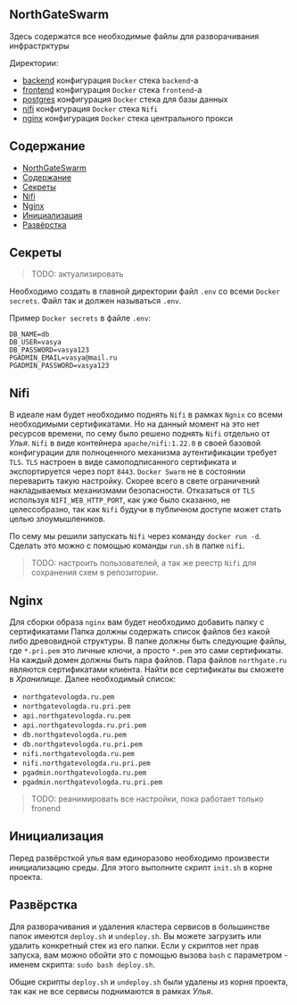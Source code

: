 ## NorthGateSwarm

Здесь содержатся все необходимые файлы для разворачивания инфрастрктуры

Директории:

- [backend](backend/) конфигурация `Docker` стека `backend`-а
- [frontend](frontend/) конфигурация `Docker` стека `frontend`-а
- [postgres](postgres/) конфигурация `Docker` стека для базы данных
- [nifi](nifi/) конфигурация `Docker` стека `Nifi`
- [nginx](nginx/) конфигурация `Docker` стека центрального прокси

## Содержание

- [NorthGateSwarm](#northgateswarm)
- [Содержание](#содержание)
- [Секреты](#секреты)
- [Nifi](#nifi)
- [Nginx](#nginx)
- [Инициализация](#инициализация)
- [Развёрстка](#развёрстка)

## Секреты

> TODO: актуализировать

Необходимо создать в главной директории файл `.env` со всеми `Docker secrets`.
Файл так и должен называться `.env`.

Пример `Docker secrets` в файле `.env`:

```text
DB_NAME=db
DB_USER=vasya
DB_PASSWORD=vasya123
PGADMIN_EMAIL=vasya@mail.ru
PGADMIN_PASSWORD=vasya123
```

## Nifi

В идеале нам будет необходимо поднять `Nifi` в рамках `Ngnix` со всеми
необходимыми сертификатами. Но на данный момент на это нет ресурсов времени,
по сему было решено поднять `Nifi` отдельно от *Улья*. `Nifi` в виде
контейнера `apache/nifi:1.22.0` в своей базовой конфигурации для полноценного
механизма аутентификации требует `TLS`. `TLS` настроен в виде самоподписанного
сертификата и экспортируется через порт `8443`. `Docker Swarm` не в состоянии
переварить такую настройку. Скорее всего в свете ограничений накладываемых
механизмами безопасности. Отказаться от `TLS` используя `NIFI_WEB_HTTP_PORT`,
как уже было сказанно, не целессобразно, так как `Nifi` будучи в публичном
доступе может стать целью злоумышлеников.

По сему мы решили запускать `Nifi` через команду `docker run -d`. Сделать это
можно с помощью команды `run.sh` в папке `nifi`.

> TODO: настроить пользователей, а так же реестр `Nifi`
> для сохранения схем в репозитории.

## Nginx

Для сборки образа `nginx` вам будет необходимо добавить папку с сертификатами
Папка должны содержать список файлов без какой либо древовидной структуры.
В папке должны быть следующие файлы, где `*.pri.pem` это личные ключи, а
просто `*.pem` это сами сертификаты. На каждый домен должны быть пара файлов.
Пара файлов `northgate.ru` являются сертификатами клиента. Найти все
сертификаты вы сможете в *Хранилище*. Далее необходимый список:

* `northgatevologda.ru.pem`
* `northgatevologda.ru.pri.pem`
* `api.northgatevologda.ru.pem`
* `api.northgatevologda.ru.pri.pem`
* `db.northgatevologda.ru.pem`
* `db.northgatevologda.ru.pri.pem`
* `nifi.northgatevologda.ru.pem`
* `nifi.northgatevologda.ru.pri.pem`
* `pgadmin.northgatevologda.ru.pem`
* `pgadmin.northgatevologda.ru.pri.pem`

> TODO: реанимировать все настройки, пока работает только fronend

## Инициализация

Перед развёрсткой улья вам единоразово необходимо произвести инициализацию
среды. Для этого выполните скрипт `init.sh` в корне проекта.

## Развёрстка

Для разворачивания и удаления кластера сервисов в большинстве папок имеются
`deploy.sh` и `undeploy.sh`. Вы можете загрузить или удалить конкретный стек
из его папки. Если у скриптов нет прав запуска, вам можно обойти это с помощью
вызова `bash` с параметром - именем скрипта: `sudo bash deploy.sh`.

Общие скрипты `deploy.sh` и `undeploy.sh` были удалены из корня проекта, так
как не все сервисы поднимаются в рамках *Улья*.
